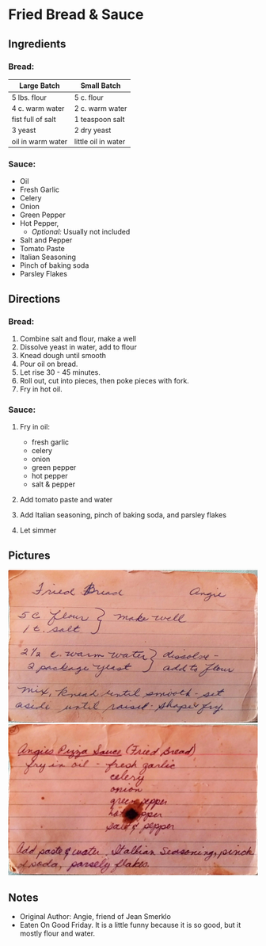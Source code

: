 Fried Bread & Sauce
=====================================================

Ingredients
------------------------------------------
### Bread:

Large Batch          | Small Batch
---------------------|--------------------
5 lbs. flour         | 5 c. flour
4 c. warm water      | 2 c. warm water
fist full of salt    | 1 teaspoon salt
3 yeast              | 2 dry yeast
oil in warm water    | little oil in water

### Sauce:
* Oil
* Fresh Garlic
* Celery
* Onion
* Green Pepper
* Hot Pepper,
  * _Optional:_ Usually not included
* Salt and Pepper
* Tomato Paste
* Italian Seasoning
* Pinch of baking soda
* Parsley Flakes


Directions
--------------------------------------------------
### Bread:

1. Combine salt and flour, make a well
2. Dissolve yeast in water, add to flour
3. Knead dough until smooth
4. Pour oil on bread.
5. Let rise 30 - 45 minutes.
6. Roll out, cut into pieces, then poke pieces with fork.
7. Fry in hot oil.


### Sauce:
1. Fry in oil:
    * fresh garlic
    * celery
    * onion
    * green pepper
    * hot pepper
    * salt & pepper

2. Add tomato paste and water
3. Add Italian seasoning, pinch of baking soda, and parsley flakes
4. Let simmer

Pictures
---------------------------------------------------------
![Bread Recipe](./imgs/FriedBread.jpg "Original Bread Recipe")
![Sauce Recipe](./imgs/FriedBreadSauce.jpg "Original Sauce Recipe")

Notes
---------------------------------------------------------
* Original Author: Angie, friend of Jean Smerklo
* Eaten On Good Friday. It is a little funny because it is so good, but it mostly flour and water.
